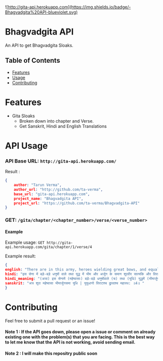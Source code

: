 ![http://gita-api.herokuapp.com](https://img.shields.io/badge/-Bhagvadgita%20API-blueviolet.svg)

Bhagvadgita API
======

An API to get Bhagvadgita Sloaks.


## Table of Contents

* [Features](#features)
* [Usage](#api-usage)
* [Contributing](#contributing)

# Features

* Gita Sloaks
  * Broken down into chapter and Verse.
  * Get Sanskrit, Hindi and English Translations


# API Usage
### API Base URL: `http://gita-api.herokuapp.com/`

Result :
```json
{
	author: "Tarun Verma",
	author_url: "http://github.com/ta-verma",
	base_url: "gita-api.herokuapp.com",
	project_name: "Bhagvadgita API",
	project_url: "https://github.com/ta-verma/Bhagvadgita-API"
}
```

### GET: `/gita/chapter/<chapter_number>/verse/<verse_number>`
#### Example
Example usage: `GET http://gita-api.herokuapp.com/gita/chapter/1/verse/4`

Example result:
```json
{
english: "There are in this army, heroes wielding great bows, and equal in military prowess to Bhima and Arjuna: Yuyudhana (Satyaki) and Virata, and the maharatha (great chariot-rider) Drupada;",
hindi: "इस सेना में बड़े-बड़े धनुषों वाले तथा युद्ध में भीम और अर्जुन के समान शूरवीर सात्यकि और विराट तथा महारथी राजा द्रुपद...",
hindi_meaning: "(अत्रा) इस सेनामें (महेष्वासाः) बड़े-बड़े धनुषोंवाले (च) तथा (युधि) युद्धमें (भीमार्जुनसमाः) भीम और अर्जुनके समान (शूराः) शूर-वीर (युयुधानः) सात्यकि (च) और (विराटः) विराट (च) तथा (महारथः) महारथी (द्रुपदः) राजा द्रुपद",
sanskrit: "अत्र शूरा महेष्वासा भीमार्जुनसमा युधि | युयुधानो विराटश्च द्रुपदश्च महारथ: ॥4॥ "
}
```

# Contributing
Feel free to submit a pull request or an issue!


#### Note 1 : If the API goes down, please open a issue or comment on already existing one with the problem(s) that you are facing. This is the best way to let me know that the API is not working, avoid sending email. 

#### Note 2 : I will make this repositry public soon

